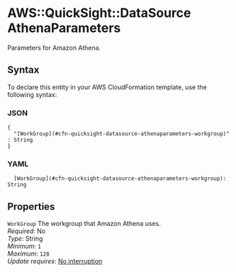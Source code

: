 # AWS::QuickSight::DataSource AthenaParameters<a name="aws-properties-quicksight-datasource-athenaparameters"></a>

Parameters for Amazon Athena\.

## Syntax<a name="aws-properties-quicksight-datasource-athenaparameters-syntax"></a>

To declare this entity in your AWS CloudFormation template, use the following syntax:

### JSON<a name="aws-properties-quicksight-datasource-athenaparameters-syntax.json"></a>

```
{
  "[WorkGroup](#cfn-quicksight-datasource-athenaparameters-workgroup)" : String
}
```

### YAML<a name="aws-properties-quicksight-datasource-athenaparameters-syntax.yaml"></a>

```
  [WorkGroup](#cfn-quicksight-datasource-athenaparameters-workgroup): String
```

## Properties<a name="aws-properties-quicksight-datasource-athenaparameters-properties"></a>

`WorkGroup` <a name="cfn-quicksight-datasource-athenaparameters-workgroup"></a>
The workgroup that Amazon Athena uses\.  
_Required_: No  
_Type_: String  
_Minimum_: `1`  
_Maximum_: `128`  
_Update requires_: [No interruption](https://docs.aws.amazon.com/AWSCloudFormation/latest/UserGuide/using-cfn-updating-stacks-update-behaviors.html#update-no-interrupt)
